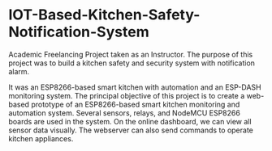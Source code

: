 # IOT-Based-Kitchen-Safety-Notification-System
Academic Freelancing Project taken as an Instructor. The purpose of this project was to build a kitchen safety and security system with notification alarm.

It was an ESP8266-based smart kitchen with automation and an ESP-DASH monitoring system. The principal objective of this project is to create a web-based prototype of an ESP8266-based smart kitchen monitoring and automation system. Several sensors, relays, and NodeMCU ESP8266 boards are used in the system. On the online dashboard, we can view all sensor data visually. The webserver can also send commands to operate kitchen appliances.
